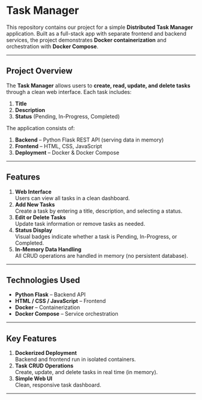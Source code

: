 # Task Manager

This repository contains our project for a simple **Distributed Task Manager** application. Built as a full-stack app with separate frontend and backend services, the project demonstrates **Docker containerization** and orchestration with **Docker Compose**.

---

## Project Overview

The **Task Manager** allows users to **create, read, update, and delete tasks** through a clean web interface. Each task includes:

1. **Title**
2. **Description**
3. **Status** (Pending, In-Progress, Completed)

The application consists of:

1. **Backend** – Python Flask REST API (serving data in memory)
2. **Frontend** – HTML, CSS, JavaScript
3. **Deployment** – Docker & Docker Compose

---

## Features

1. **Web Interface**  
   Users can view all tasks in a clean dashboard.
2. **Add New Tasks**  
   Create a task by entering a title, description, and selecting a status.
3. **Edit or Delete Tasks**  
   Update task information or remove tasks as needed.
4. **Status Display**  
   Visual badges indicate whether a task is Pending, In-Progress, or Completed.
5. **In-Memory Data Handling**  
   All CRUD operations are handled in memory (no persistent database).

---

## Technologies Used

- **Python Flask** – Backend API
- **HTML / CSS / JavaScript** – Frontend
- **Docker** – Containerization
- **Docker Compose** – Service orchestration

---

## Key Features

1. **Dockerized Deployment**  
   Backend and frontend run in isolated containers.
2. **Task CRUD Operations**  
   Create, update, and delete tasks in real time (in memory).
3. **Simple Web UI**  
   Clean, responsive task dashboard.

---

